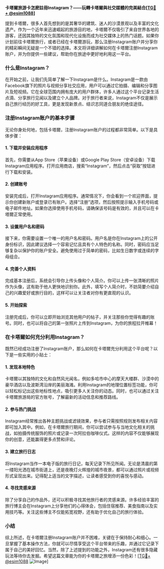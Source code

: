 **卡塔爾旅游卡怎麽註冊Instagram？——玩轉卡塔爾與社交媒體的完美結合[[TG💪+ @esim1088](https://t.me/s/esim1088)]**

提到卡塔爾，很多人首先想到的是其奢华的建筑、迷人的沙漠景观以及丰富的文化遗产。作为一个近年来迅速崛起的旅游目的地，卡塔爾不仅吸引了来自世界各地的游客，还因其独特的文化氛围和现代化设施而成为社交媒体上的热门话题。如果你计划前往卡塔爾旅行，或者已经在卡塔爾游玩，那么注册Instagram账户并分享你的精彩瞬间无疑是一个不错的选择。本文将详细讲解如何在卡塔爾注册Instagram账户，并为你提供一些建议，帮助你在旅途中更好地利用这一平台。

### 什么是Instagram？

在开始之前，让我们先简单了解一下Instagram是什么。Instagram是一款由Facebook旗下的照片与视频分享社交应用，用户可以通过它拍摄、编辑和分享图片及短视频。它在全球范围内拥有庞大的用户群体，许多人通过这个平台记录生活点滴、分享旅行见闻以及建立个人品牌。对于旅行者来说，Instagram不仅是展示自己旅行经历的好工具，更是发现新景点、结识志同道合朋友的绝佳途径。

### 注册Instagram账户的基本步骤

无论你身处何地，包括卡塔爾，注册Instagram账户的过程都非常简单。以下是具体步骤：

#### 1. 下载并安装应用程序
首先，你需要从App Store（苹果设备）或Google Play Store（安卓设备）下载Instagram应用程序。打开应用商店，搜索“Instagram”，然后点击“获取”按钮进行下载和安装。

#### 2. 创建账号
安装完成后，打开Instagram应用程序。通常情况下，你会看到一个欢迎界面，提示你创建新账户或登录已有账户。选择“注册”选项，然后按照提示输入手机号码或电子邮件地址。如果你选择使用手机号码，请确保该号码是有效的，并且可以在卡塔爾正常使用。

#### 3. 设置用户名和密码
接下来，你需要设置一个唯一的用户名和密码。用户名是你在Instagram上的公开身份标识，因此建议选择一个容易记忆且具有个人特色的名称。同时，密码应当足够复杂以保护你的账户安全。避免使用过于简单的密码，比如生日数字或连续的字母组合。

#### 4. 完善个人资料
完成基本注册后，系统会引导你上传头像和个人简介。你可以上传一张清晰的照片作为头像，这有助于他人更快地识别你。此外，填写个人简介时，不妨简要介绍自己的兴趣爱好或旅行目的，这样可以让关注者对你有更直观的认识。

#### 5. 开始探索
注册完成后，你可以立即开始浏览其他用户的帖子，并关注那些你觉得有趣的账号。同时，也可以将自己的第一张照片上传到Instagram，为你的旅程拉开帷幕！

### 在卡塔爾如何充分利用Instagram？

既然已经成功注册了Instagram账户，那么如何在卡塔爾充分利用这个平台呢？以下是一些实用的小贴士：

#### 1. 发现本地特色
卡塔爾以其独特的文化和自然风光闻名，例如多哈市中心的摩天大楼群、沙漠中的豪华酒店以及波斯湾沿岸的美丽海滩。利用Instagram的地理位置标签功能，你可以轻松标记出这些地标性地点，吸引更多人关注你的动态。同时，也可以通过关注卡塔爾旅游局的官方账号，了解最新的活动信息和推荐路线。

#### 2. 参与热门挑战
Instagram经常推出各种主题挑战或滤镜效果，参与者只需按照规则发布相关内容即可加入其中。例如，在卡塔爾旅行期间，你可以尝试参与与当地文化相关的挑战，如拍摄传统服饰的照片或记录一次阿拉伯咖啡仪式。这样的内容不仅能够展现你的创意，还能赢得更多点赞和评论。

#### 3. 建立旅行日志
将Instagram当作一本电子版的旅行日记，每天记录下所见所闻。无论是清晨的第一缕阳光洒在城市街道上，还是夜晚灯火辉煌的城市夜景，都可以通过照片或视频形式呈现出来。记得配上适当的文字描述，让读者感受到你的喜悦与感动。

#### 4. 寻找灵感来源
除了分享自己的作品外，还可以积极寻找其他旅行者的灵感来源。许多经验丰富的旅行博主会在Instagram上分享他们的心得体会，包括住宿推荐、美食指南以及实用技巧等。关注这些博主不仅能拓宽视野，还有助于优化自己的旅行体验。

### 小结

综上所述，在卡塔爾注册Instagram账户并不困难，关键在于保持耐心和细心。一旦掌握了基本操作方法，你就可以尽情享受这个平台带来的乐趣，并通过它记录下属于自己的美好回忆。当然，除了上述提到的功能之外，Instagram还有很多隐藏玩法等待你去发掘。希望这篇文章能为你的卡塔爾之旅增添一份色彩！[[TG💪+ @esim1088](https://t.me/s/esim1088) ![Image](https://i.postimg.cc/4NQfJmqS/Snipaste-2025-05-13-00-14-12.png)]